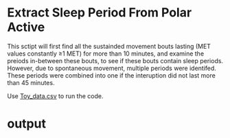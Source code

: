 # Extract Sleep Period From Polar Active

This sctipt will first find all the sustainded movement bouts lasting (MET values constantly ≥1 MET) for more than 10 minutes, and examine the preiods in-between these bouts, to see if these bouts contain sleep periods. However, due to spontaneous movement, multiple periods were identifed. These periods were combined into one if the interuption did not last more than 45 minutes.

Use [Toy_data.csv](https://github.com/vahidfrr/SleepFromPolarActive/blob/main/Toy_data.csv) to run the code. 

# output
